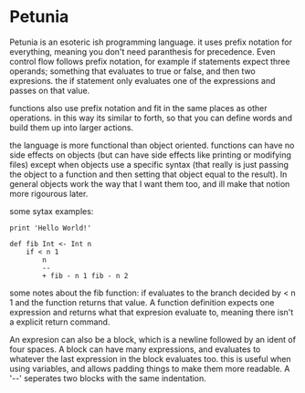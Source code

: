 # Petunia
Petunia is an esoteric ish programming language. it uses prefix notation for everything, meaning you don't need paranthesis for precedence. Even control flow follows prefix notation, for example if statements expect three operands; something that evaluates to true or false, and then two expresions. the if statement only evaluates one of the expressions and passes on that value.

functions also use prefix notation and fit in the same places as other operations. in this way its similar to forth, so that you can define words and build them up into larger actions. 

the language is more functional than object oriented. functions can have no side effects on objects (but can have side effects like printing or modifying files) except when objects use a specific syntax (that really is just passing the object to a function and then setting that object equal to the result). In general objects work the way that I want them too, and ill make that notion more rigourous later.

some sytax examples:

```
print 'Hello World!'

def fib Int <- Int n
    if < n 1
        n
        --
        + fib - n 1 fib - n 2
```
        
some notes about the fib function: if evaluates to the branch decided by < n 1 and the function returns that value. A function definition expects one expression and returns what that expresion evaluate to, meaning there isn't a explicit return command.

An expresion can also be a block, which is a newline followed by an ident of four spaces. A block can have many expressions, and evaluates to whatever the last expression in the block evaluates too. this is useful when using variables, and allows padding things to make them more readable. A '--' seperates two blocks with the same indentation.


